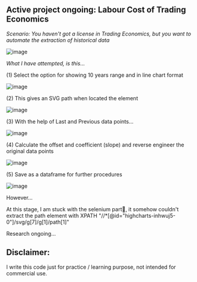 ## Active project ongoing: Labour Cost of Trading Economics
*Scenario: You haven't got a license in Trading Economics, but you want to automate the extraction of historical data*

![image](https://github.com/user-attachments/assets/f266f7bf-4dca-45ae-a642-302f323dcea8)

*What I have attempted, is this...*

(1) Select the option for showing 10 years range and in line chart format

![image](https://github.com/user-attachments/assets/90940ca3-0325-4c0b-9cf4-85d434774c28)

(2) This gives an SVG path when located the element

![image](https://github.com/user-attachments/assets/15b56248-53e8-4e56-ba6a-93a8a38d60d5)

(3) With the help of Last and Previous data points...

![image](https://github.com/user-attachments/assets/477484ab-1adf-4bc1-b132-64de318613f7)

(4) Calculate the offset and coefficient (slope) and reverse engineer the original data points

![image](https://github.com/user-attachments/assets/38bf3472-7aac-4cc1-9d47-0854e6f18a3b)

(5) Save as a dataframe for further procedures

![image](https://github.com/user-attachments/assets/157db0dc-d475-4b31-b422-677f6d22ad91)

However...

At this stage, I am stuck with the selenium part🥲, it somehow couldn't extract the path element with XPATH 
"//*[@id="highcharts-inhwuj5-0"]/svg/g[7]/g[1]/path[1]"

Research ongoing...


## Disclaimer: ##
I write this code just for practice / learning purpose, not intended for commercial use.
